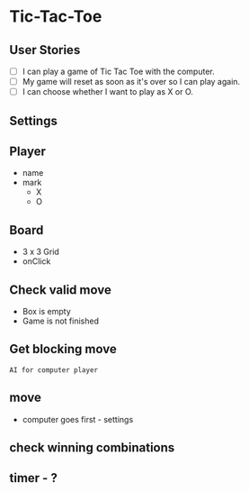 # Tic-Tac-Toe

## User Stories
- [ ] I can play a game of Tic Tac Toe with the computer.
- [ ] My game will reset as soon as it's over so I can play again.
- [ ] I can choose whether I want to play as X or O.

## Settings

## Player
- name
- mark
	- X
	- O

## Board
- 3 x 3 Grid
- onClick

## Check valid move
- Box is empty
- Game is not finished

## Get blocking move	
	AI for computer player	

## move
- computer goes first - settings

## check winning combinations

## timer - ?
